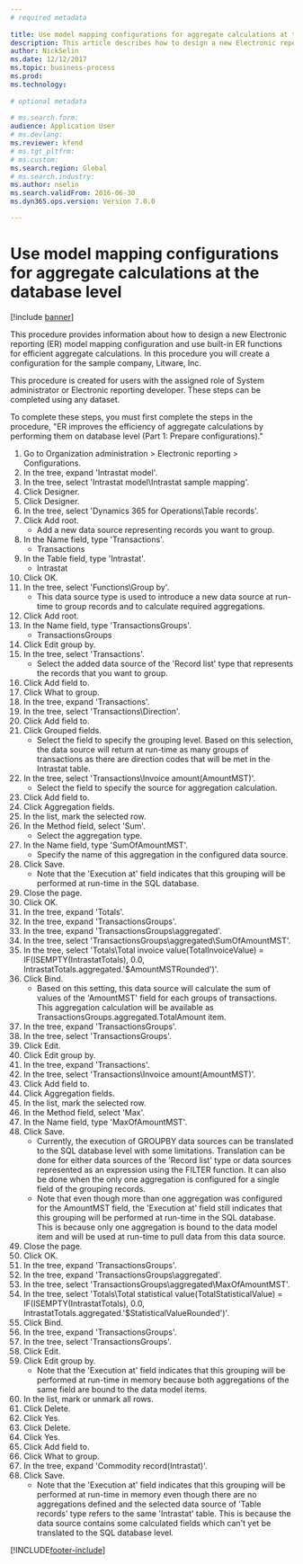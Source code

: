 ```yaml
--- 
# required metadata 
 
title: Use model mapping configurations for aggregate calculations at the database level
description: This article describes how to design a new Electronic reporting model mapping configuration and use built-in ER functions for efficient aggregate calculations. 
author: NickSelin
ms.date: 12/12/2017
ms.topic: business-process 
ms.prod:  
ms.technology:  
 
# optional metadata 
 
# ms.search.form:   
audience: Application User 
# ms.devlang:  
ms.reviewer: kfend
# ms.tgt_pltfrm:  
# ms.custom:  
ms.search.region: Global
# ms.search.industry: 
ms.author: nselin
ms.search.validFrom: 2016-06-30 
ms.dyn365.ops.version: Version 7.0.0 

---
```

# Use model mapping configurations for aggregate calculations at the database level

[!include [banner](../../includes/banner.md)]

This procedure provides information about how to design a new Electronic reporting (ER) model mapping configuration and use built-in ER functions for efficient aggregate calculations. In this procedure you will create a configuration for the sample company, Litware, Inc. 

This procedure is created for users with the assigned role of System administrator or Electronic reporting developer. These steps can be completed using any dataset.

 To complete these steps, you must first complete the steps in the procedure, "ER improves the efficiency of aggregate calculations by performing them on database level (Part 1: Prepare configurations)."

1. Go to Organization administration > Electronic reporting > Configurations.
2. In the tree, expand 'Intrastat model'.
3. In the tree, select 'Intrastat model\Intrastat sample mapping'.
4. Click Designer.
5. Click Designer.
6. In the tree, select 'Dynamics 365 for Operations\Table records'.
7. Click Add root.
    * Add a new data source representing records you want to group.  
8. In the Name field, type 'Transactions'.
    * Transactions  
9. In the Table field, type 'Intrastat'.
    * Intrastat  
10. Click OK.
11. In the tree, select 'Functions\Group by'.
    * This data source type is used to introduce a new data source at run-time to group records and to calculate required aggregations.  
12. Click Add root.
13. In the Name field, type 'TransactionsGroups'.
    * TransactionsGroups  
14. Click Edit group by.
15. In the tree, select 'Transactions'.
    * Select the added data source of the 'Record list' type that represents the records that you want to group.  
16. Click Add field to.
17. Click What to group.
18. In the tree, expand 'Transactions'.
19. In the tree, select 'Transactions\Direction'.
20. Click Add field to.
21. Click Grouped fields.
    * Select the field to specify the grouping level. Based on this selection, the data source will return at run-time as many groups of transactions as there are direction codes that will be met in the Intrastat table.  
22. In the tree, select 'Transactions\Invoice amount(AmountMST)'.
    * Select the field to specify the source for aggregation calculation.  
23. Click Add field to.
24. Click Aggregation fields.
25. In the list, mark the selected row.
26. In the Method field, select 'Sum'.
    * Select the aggregation type.  
27. In the Name field, type 'SumOfAmountMST'.
    * Specify the name of this aggregation in the configured data source.  
28. Click Save.
    * Note that the 'Execution at' field indicates that this grouping will be performed at run-time in the SQL database.  
29. Close the page.
30. Click OK.
31. In the tree, expand 'Totals'.
32. In the tree, expand 'TransactionsGroups'.
33. In the tree, expand 'TransactionsGroups\aggregated'.
34. In the tree, select 'TransactionsGroups\aggregated\SumOfAmountMST'.
35. In the tree, select 'Totals\Total invoice value(TotalInvoiceValue) = IF(ISEMPTY(IntrastatTotals), 0.0, IntrastatTotals.aggregated.'$AmountMSTRounded')'.
36. Click Bind.
    * Based on this setting, this data source will calculate the sum of values of the 'AmountMST' field for each groups of transactions. This aggregation calculation will be available as TransactionsGroups.aggregated.TotalAmount item.  
37. In the tree, expand 'TransactionsGroups'.
38. In the tree, select 'TransactionsGroups'.
39. Click Edit.
40. Click Edit group by.
41. In the tree, expand 'Transactions'.
42. In the tree, select 'Transactions\Invoice amount(AmountMST)'.
43. Click Add field to.
44. Click Aggregation fields.
45. In the list, mark the selected row.
46. In the Method field, select 'Max'.
47. In the Name field, type 'MaxOfAmountMST'.
48. Click Save.
    * Currently, the execution of GROUPBY data sources can be translated to the SQL database level with some limitations. Translation can be done for either data sources of the 'Record list' type or data sources represented as an expression using the FILTER function. It can also be done when the only one aggregation is configured for a single field of the grouping records.  
    * Note that even though more than one aggregation was configured for the AmountMST field, the 'Execution at' field still indicates that this grouping will be performed at run-time in the SQL database. This is because only one aggregation is bound to the data model item and will be used at run-time to pull data from this data source.  
49. Close the page.
50. Click OK.
51. In the tree, expand 'TransactionsGroups'.
52. In the tree, expand 'TransactionsGroups\aggregated'.
53. In the tree, select 'TransactionsGroups\aggregated\MaxOfAmountMST'.
54. In the tree, select 'Totals\Total statistical value(TotalStatisticalValue) = IF(ISEMPTY(IntrastatTotals), 0.0, IntrastatTotals.aggregated.'$StatisticalValueRounded')'.
55. Click Bind.
56. In the tree, expand 'TransactionsGroups'.
57. In the tree, select 'TransactionsGroups'.
58. Click Edit.
59. Click Edit group by.
    * Note that the 'Execution at' field indicates that this grouping will be performed at run-time in memory because both aggregations of the same field are bound to the data model items.   
60. In the list, mark or unmark all rows.
61. Click Delete.
62. Click Yes.
63. Click Delete.
64. Click Yes.
65. Click Add field to.
66. Click What to group.
67. In the tree, expand 'Commodity record(Intrastat)'.
68. Click Save.
    * Note that the 'Execution at' field indicates that this grouping will be performed at run-time in memory even though there are no aggregations defined and the selected data source of 'Table records' type refers to the same 'Intrastat' table. This is because the data source contains some calculated fields which can't yet be translated to the SQL database level.  



[!INCLUDE[footer-include](../../../../includes/footer-banner.md)]